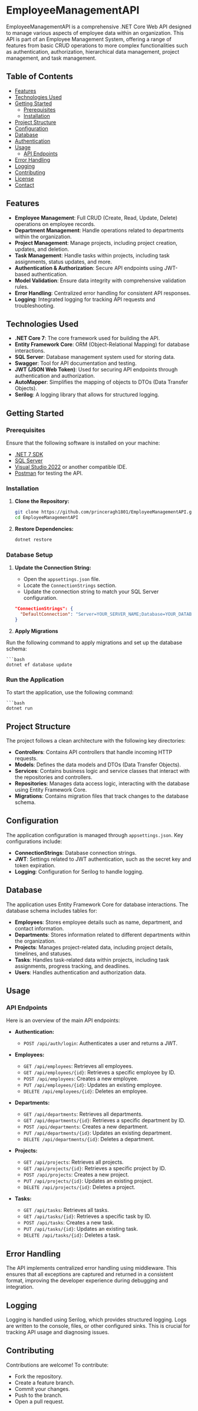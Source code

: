 # EmployeeManagementAPI

EmployeeManagementAPI is a comprehensive .NET Core Web API designed to manage various aspects of employee data within an organization. This API is part of an Employee Management System, offering a range of features from basic CRUD operations to more complex functionalities such as authentication, authorization, hierarchical data management, project management, and task management.

## Table of Contents

- [Features](#features)
- [Technologies Used](#technologies-used)
- [Getting Started](#getting-started)
  - [Prerequisites](#prerequisites)
  - [Installation](#installation)
- [Project Structure](#project-structure)
- [Configuration](#configuration)
- [Database](#database)
- [Authentication](#authentication)
- [Usage](#usage)
  - [API Endpoints](#api-endpoints)
- [Error Handling](#error-handling)
- [Logging](#logging)
- [Contributing](#contributing)
- [License](#license)
- [Contact](#contact)

## Features

- **Employee Management**: Full CRUD (Create, Read, Update, Delete) operations on employee records.
- **Department Management**: Handle operations related to departments within the organization.
- **Project Management**: Manage projects, including project creation, updates, and deletion.
- **Task Management**: Handle tasks within projects, including task assignments, status updates, and more.
- **Authentication & Authorization**: Secure API endpoints using JWT-based authentication.
- **Model Validation**: Ensure data integrity with comprehensive validation rules.
- **Error Handling**: Centralized error handling for consistent API responses.
- **Logging**: Integrated logging for tracking API requests and troubleshooting.

## Technologies Used

- **.NET Core 7**: The core framework used for building the API.
- **Entity Framework Core**: ORM (Object-Relational Mapping) for database interactions.
- **SQL Server**: Database management system used for storing data.
- **Swagger**: Tool for API documentation and testing.
- **JWT (JSON Web Token)**: Used for securing API endpoints through authentication and authorization.
- **AutoMapper**: Simplifies the mapping of objects to DTOs (Data Transfer Objects).
- **Serilog**: A logging library that allows for structured logging.

## Getting Started

### Prerequisites

Ensure that the following software is installed on your machine:

- [.NET 7 SDK](https://dotnet.microsoft.com/download/dotnet/7.0)
- [SQL Server](https://www.microsoft.com/en-us/sql-server/sql-server-downloads)
- [Visual Studio 2022](https://visualstudio.microsoft.com/vs/) or another compatible IDE.
- [Postman](https://www.postman.com/) for testing the API.

### Installation

1. **Clone the Repository:**

   ```bash
   git clone https://github.com/princeragh1801/EmployeeManagementAPI.git
   cd EmployeeManagementAPI
2. **Restore Dependencies:**

   ```bash
   dotnet restore
### Database Setup

1. **Update the Connection String:**

   - Open the `appsettings.json` file.
   - Locate the `ConnectionStrings` section.
   - Update the connection string to match your SQL Server configuration.

   ```json
   "ConnectionStrings": {
     "DefaultConnection": "Server=YOUR_SERVER_NAME;Database=YOUR_DATABASE_NAME;User Id=YOUR_USERNAME;Password=YOUR_PASSWORD;"
   }

2. **Apply Migrations**

Run the following command to apply migrations and set up the database schema:

    ```bash
    dotnet ef database update

### Run the Application

To start the application, use the following command:

    ```bash
    dotnet run

## Project Structure

The project follows a clean architecture with the following key directories:

- **Controllers**: Contains API controllers that handle incoming HTTP requests.
- **Models**: Defines the data models and DTOs (Data Transfer Objects).
- **Services**: Contains business logic and service classes that interact with the repositories and controllers.
- **Repositories**: Manages data access logic, interacting with the database using Entity Framework Core.
- **Migrations**: Contains migration files that track changes to the database schema.

## Configuration

The application configuration is managed through `appsettings.json`. Key configurations include:

- **ConnectionStrings**: Database connection strings.
- **JWT**: Settings related to JWT authentication, such as the secret key and token expiration.
- **Logging**: Configuration for Serilog to handle logging.

## Database

The application uses Entity Framework Core for database interactions. The database schema includes tables for:

- **Employees**: Stores employee details such as name, department, and contact information.
- **Departments**: Stores information related to different departments within the organization.
- **Projects**: Manages project-related data, including project details, timelines, and statuses.
- **Tasks**: Handles task-related data within projects, including task assignments, progress tracking, and deadlines.
- **Users**: Handles authentication and authorization data.

## Usage

### API Endpoints

Here is an overview of the main API endpoints:

- **Authentication:**
  - `POST /api/auth/login`: Authenticates a user and returns a JWT.

- **Employees:**
  - `GET /api/employees`: Retrieves all employees.
  - `GET /api/employees/{id}`: Retrieves a specific employee by ID.
  - `POST /api/employees`: Creates a new employee.
  - `PUT /api/employees/{id}`: Updates an existing employee.
  - `DELETE /api/employees/{id}`: Deletes an employee.

- **Departments:**
  - `GET /api/departments`: Retrieves all departments.
  - `GET /api/departments/{id}`: Retrieves a specific department by ID.
  - `POST /api/departments`: Creates a new department.
  - `PUT /api/departments/{id}`: Updates an existing department.
  - `DELETE /api/departments/{id}`: Deletes a department.

- **Projects:**
  - `GET /api/projects`: Retrieves all projects.
  - `GET /api/projects/{id}`: Retrieves a specific project by ID.
  - `POST /api/projects`: Creates a new project.
  - `PUT /api/projects/{id}`: Updates an existing project.
  - `DELETE /api/projects/{id}`: Deletes a project.

- **Tasks:**
  - `GET /api/tasks`: Retrieves all tasks.
  - `GET /api/tasks/{id}`: Retrieves a specific task by ID.
  - `POST /api/tasks`: Creates a new task.
  - `PUT /api/tasks/{id}`: Updates an existing task.
  - `DELETE /api/tasks/{id}`: Deletes a task.

## Error Handling

The API implements centralized error handling using middleware. This ensures that all exceptions are captured and returned in a consistent format, improving the developer experience during debugging and integration.

## Logging

Logging is handled using Serilog, which provides structured logging. Logs are written to the console, files, or other configured sinks. This is crucial for tracking API usage and diagnosing issues.

## Contributing

Contributions are welcome! To contribute:

- Fork the repository.
- Create a feature branch.
- Commit your changes.
- Push to the branch.
- Open a pull request.
